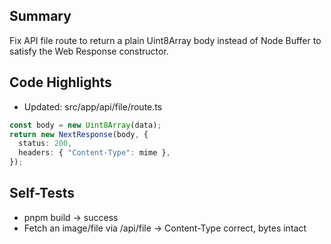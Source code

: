 ## Summary

Fix API file route to return a plain Uint8Array body instead of Node Buffer to satisfy the Web Response constructor.

## Code Highlights

- Updated: src/app/api/file/route.ts

```ts
const body = new Uint8Array(data);
return new NextResponse(body, {
  status: 200,
  headers: { "Content-Type": mime },
});
```

## Self-Tests

- pnpm build → success
- Fetch an image/file via /api/file → Content-Type correct, bytes intact

